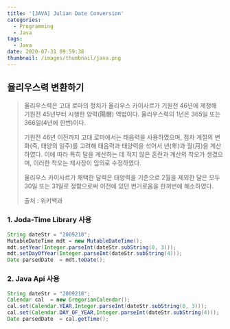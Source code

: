 ```yaml
---
title: '[JAVA] Julian Date Conversion'
categories:
  - Programming
  - Java
tags:
  - Java
date: 2020-07-31 09:59:38
thumbnail: /images/thumbnail/java.png
---
```


## 율리우스력 변환하기

> 율리우스력은 고대 로마의 정치가 율리우스 카이사르가 기원전 46년에 제정해 기원전 45년부터 시행한 양력(陽曆) 역법이다. 율리우스력의 1년은 365일 또는 366일(4년에 한번)이다.
>
> 기원전 46년 이전까지 고대 로마에서는 태음력을 사용하였으며, 점차 계절의 변화(즉, 태양의 일주)를 고려해 태음력과 태양력을 섞어서 년(年)과 월(月)을 계산하였다. 이에 따라 특히 달을 계산하는 데 적지 않은 혼란과 계산의 착오가 생겼으며, 이러한 착오는 제사장이 임의로 수정하였다.
>
> 율리우스 카이사르가 채택한 달력은 태양력을 기준으로 2월을 제외한 달은 모두 30일 또는 31일로 정함으로써 이전에 있던 번거로움을 한꺼번에 해소하였다.
>
> 출처 : 위키백과

### 1. Joda-Time Library 사용

```java
String dateStr = "2009218";
MutableDateTime mdt = new MutableDateTime();
mdt.setYear(Integer.parseInt(dateStr.subString(0, 3)));
mdt.setDayOfYear(Integer.parseInt(dateStr.subString(4)));
Date parsedDate  = mdt.toDate();
```

### 2. Java Api 사용

```java
String dateStr = "2009218";
Calendar cal  = new GregorianCalendar();
cal.set(Calendar.YEAR,Integer.parseInt(dateStr.subString(0, 3)));
cal.set(Calendar.DAY_OF_YEAR,Integer.parseInt(dateStr.subString(4)));
Date parsedDate  = cal.getTime();
```
